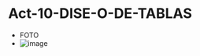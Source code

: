 # Act-10-DISE-O-DE-TABLAS
- FOTO
- ![image](https://github.com/user-attachments/assets/85e3a50e-1399-4916-a80c-320b6d3fbd2d)
